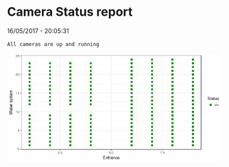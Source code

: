 Camera Status report
================
16/05/2017 - 20:05:31

    All cameras are up and running

![](camreport_files/figure-markdown_github/unnamed-chunk-2-1.png)
